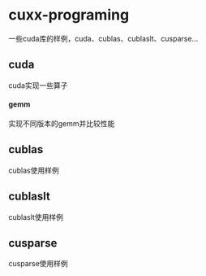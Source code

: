 # cuxx-programing

一些cuda库的样例，cuda、cublas、cublaslt、cusparse...

## cuda

cuda实现一些算子

#### gemm

实现不同版本的gemm并比较性能

## cublas

cublas使用样例

## cublaslt

cublaslt使用样例

## cusparse

cusparse使用样例
